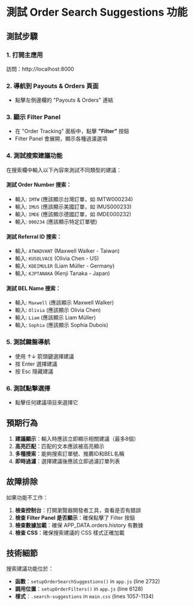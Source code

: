 # 測試 Order Search Suggestions 功能

## 測試步驟

### 1. 打開主應用
訪問：http://localhost:8000

### 2. 導航到 Payouts & Orders 頁面
- 點擊左側邊欄的 "Payouts & Orders" 連結

### 3. 顯示 Filter Panel
- 在 "Order Tracking" 面板中，點擊 **"Filter"** 按鈕
- Filter Panel 會展開，顯示各種過濾選項

### 4. 測試搜索建議功能
在搜索欄中輸入以下內容來測試不同類型的建議：

#### 測試 Order Number 搜索：
- 輸入: `IMTW` (應該顯示台灣訂單，如 IMTW000234)
- 輸入: `IMUS` (應該顯示美國訂單，如 IMUS000233)
- 輸入: `IMDE` (應該顯示德國訂單，如 IMDE000232)
- 輸入: `000234` (應該顯示特定訂單號)

#### 測試 Referral ID 搜索：
- 輸入: `ATWADVANT` (Maxwell Walker - Taiwan)
- 輸入: `KUSOLVACE` (Olivia Chen - US)
- 輸入: `KDEIMULER` (Liam Müller - Germany)
- 輸入: `KJPTANAKA` (Kenji Tanaka - Japan)

#### 測試 BEL Name 搜索：
- 輸入: `Maxwell` (應該顯示 Maxwell Walker)
- 輸入: `Olivia` (應該顯示 Olivia Chen)
- 輸入: `Liam` (應該顯示 Liam Müller)
- 輸入: `Sophia` (應該顯示 Sophia Dubois)

### 5. 測試鍵盤導航
- 使用 ↑↓ 箭頭鍵選擇建議
- 按 Enter 選擇建議
- 按 Esc 隱藏建議

### 6. 測試點擊選擇
- 點擊任何建議項目來選擇它

## 預期行為

1. **建議顯示**：輸入時應該立即顯示相關建議（最多8個）
2. **高亮匹配**：匹配的文本應該被高亮顯示
3. **多種搜索**：能夠搜索訂單號、推薦ID和BEL名稱
4. **即時過濾**：選擇建議後應該立即過濾訂單列表

## 故障排除

如果功能不工作：

1. **檢查控制台**：打開瀏覽器開發者工具，查看是否有錯誤
2. **檢查 Filter Panel 是否顯示**：確保點擊了 Filter 按鈕
3. **檢查數據加載**：確保 APP_DATA.orders.history 有數據
4. **檢查 CSS**：確保搜索建議的 CSS 樣式正確加載

## 技術細節

搜索建議功能位於：
- **函數**：`setupOrderSearchSuggestions()` in `app.js` (line 2732)
- **調用位置**：`setupOrderFilters()` in `app.js` (line 6128)
- **樣式**：`.search-suggestions` in `main.css` (lines 1057-1134)
